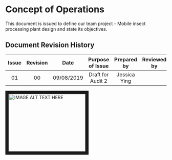 # Concept of Operations 
This document is issued to define our team project - Mobile insect processing plant design and state its objectives.
## Document Revision History

| Issue            | Revision         | Date             | Purpose of Issue  | Prepared by       | Reviewed by       |
| :--------------: | :--------------: | :--------------: | :---------------: | :---------------: | :---------------: |
| 01               | 00               | 09/08/2019       | Draft for Audit 2 | Jessica Ying      |                   |






<a href="http://www.youtube.com/watch?feature=player_embedded&v=xEka0FpmR5k
" target="_blank"><img src="http://img.youtube.com/vi/xEka0FpmR5k/0.jpg" 
alt="IMAGE ALT TEXT HERE" width="240" height="180" border="10" /></a>
